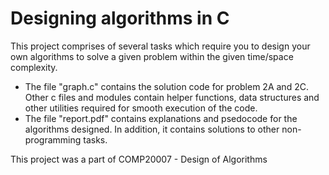 # Designing algorithms in C

This project comprises of several tasks which require you to design your own algorithms to solve a given problem within the given time/space complexity. 

- The file "graph.c" contains the solution code for problem 2A and 2C. Other c files and modules contain helper functions, data structures and other utilities required for smooth execution of the code.
- The file "report.pdf" contains explanations and psedocode for the algorithms designed. In addition, it contains solutions to other non-programming tasks.

This project was a part of COMP20007 - Design of Algorithms
